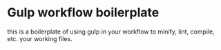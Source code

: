 # Gulp workflow boilerplate

this is a boilerplate of using gulp in your workflow to minify, lint, compile, etc. your working files.